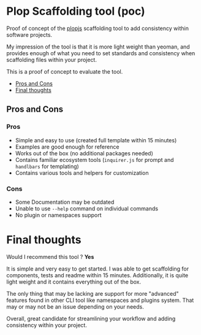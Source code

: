 # Plop Scaffolding tool (poc)

Proof of concept of the [plopjs](https://plopjs.com/) scaffolding tool to add consistency within software projects. 

My impression of the tool is that it is more light weight than yeoman, and provides enough of what you need to set standards and consistency when scaffolding files within your project.

This is a proof of concept to evaluate the tool.


- [Pros and Cons](#pros-and-cons)
- [Final thoughts](#final-thoughts)


## Pros and Cons

### Pros

- Simple and easy to use (created full template within 15 minutes)
- Examples are good enough for reference
- Works out of the box (no additional packages needed)
- Contains familiar ecosystem tools (`inquirer.js` for prompt and `handlbars` for templating)
- Contains various tools and helpers for customization

### Cons

- Some Documentation may be outdated
- Unable to use `--help` command on individual commands
- No plugin or namespaces support


# Final thoughts

Would I recommend this tool ? **Yes**

It is simple and very easy to get started. I was able to get scaffolding for components, tests and readme within 15 minutes. Additionally, it is quite light weight and it contains everything out of the box.

The only thing that may be lacking are support for more "advanced" features found in other CLI tool like namespaces and plugins system. That may or may not be an issue depending on your needs.

Overall, great candidate for streamlining your workflow and adding consistency within your project.
